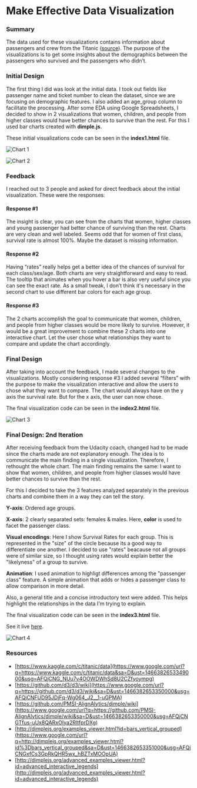 # Make Effective Data Visualization

### Summary

The data used for these visualizations contains information about passengers and crew from the Titanic ([source](https://www.google.com/url?q=https://www.kaggle.com/c/titanic/data&sa=D&ust=1466382653342000&usg=AFQjCNEW7aANWmQpRmhvJS1EKrCD5qUBNw)). The purpose of the visualizations is to get some insights about the demographics between the passengers who survived and the passengers who didn’t.

### Initial Design

The first thing I did was look at the initial data. I took out fields like passenger name and ticket number to clean the dataset, since we are focusing on demographic features. I also added an age_group column to facilitate the processing. After some EDA using Google Spreadsheets, I decided to show in 2 visualizations that women, children, and people from higher classes would have better chances to survive than the rest. For this I used bar charts created with **dimple.js**.

These initial visualizations code can be seen in the **index1.html** file.

![Chart 1](images/image02.png)

![Chart 2](images/image00.png)

### Feedback

I reached out to 3 people and asked for direct feedback about the initial visualization. These were the responses:

#### Response #1
The insight is clear, you can see from the charts that women, higher classes and young passenger had better chance of surviving than the rest. Charts are very clean and well labeled. Seems odd that for women of first class, survival rate is almost 100%. Maybe the dataset is missing information.

#### Response #2
Having “rates” really helps get a better idea of the chances of survival for each class/sex/age. Both charts are very straightforward and easy to read. The tooltip that animates when you hover a bar is also very useful since you can see the exact rate. As a small tweak, I don’t think it's necessary in the second chart to use different bar colors for each age group.

#### Response #3
The 2 charts accomplish the goal to communicate that women, children, and people from higher classes would be more likely to survive. However, it would be a great improvement to combine these 2 charts into one interactive chart. Let the user chose what relationships they want to compare and update the chart accordingly.

### Final Design
After taking into account the feedback, I made several changes to the visualizations. Mostly considering response #3 I added several “filters” with the purpose to make the visualization interactive and allow the users to chose what they want to compare. The chart would always have on the y axis the survival rate. But for the x axis, the user can now chose.

The final visualization code can be seen in the **index2.html** file.

![Chart 3](images/image01.png)

### Final Design: 2nd Iteration

After receiving feedback from the Udacity coach, changed had to be made since the charts made are not explanatory enough. The idea is to communicate the main finding in a single visualization. Therefore, I rethought the whole chart. The main finding remains the same: I want to show that women, children, and people from higher classes would have better chances to survive than the rest.

For this I decided to take the 3 features analyzed separately in the previous charts and combine them in a way they can tell the story. 

**Y-axis**: Ordered age groups.

**X-axis**: 2 clearly separated sets: females & males. Here, **color** is used to facet the passenger class. 

**Visual encodings**: Here I show Survival Rates for each group. This is represented in the "size" of the circle because its a good way to differentiate one another. I decided to use "rates" beacause not all groups were of similar size, so I thought using rates would explain better the "likelyness" of a group to survive. 

**Animation**: I used animation to highligt differences among the "passenger class" feature. A simple animation that adds or hides a passenger class to allow comparison in more detail. 

Also, a general title and a concise introductory text were added. This helps highlight the relationships in the data I'm trying to explain. 

The final visualization code can be seen in the **index3.html** file.

See it live [here](https://bl.ocks.org/sarinograsso/raw/66b59a56f78aa3fcd0bbfce720a21966/).

![Chart 4](images/image03.png)

### Resources

- [https://www.kaggle.com/c/titanic/data](https://www.google.com/url?q=https://www.kaggle.com/c/titanic/data&sa=D&ust=1466382653349000&usg=AFQjCNG_NUu7v4OOWDWhSd8U2CZfyoympg)
- [https://github.com/d3/d3/wiki](https://www.google.com/url?q=https://github.com/d3/d3/wiki&sa=D&ust=1466382653350000&usg=AFQjCNFUD95JDjFq-Wg064_J2__1-uGPMA)
- [https://github.com/PMSI-AlignAlytics/dimple/wiki](https://www.google.com/url?q=https://github.com/PMSI-AlignAlytics/dimple/wiki&sa=D&ust=1466382653350000&usg=AFQjCNGTfus-uUx8QARxOIya2RltfprDXg)
- [http://dimplejs.org/examples_viewer.html?id=bars_vertical_grouped](https://www.google.com/url?q=http://dimplejs.org/examples_viewer.html?id%3Dbars_vertical_grouped&sa=D&ust=1466382653351000&usg=AFQjCNGxfCs3GpRkQHR5wx_hBZTxMOOpUA)
- [http://dimplejs.org/advanced_examples_viewer.html?id=advanced_interactive_legends](http://dimplejs.org/advanced_examples_viewer.html?id=advanced_interactive_legends)

